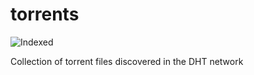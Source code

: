 torrents 
========
![Indexed](https://img.shields.io/badge/indexed-56564-blue)

Collection of torrent files discovered in the DHT network
